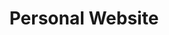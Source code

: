 ---
title: "Personal Website"
excerpt: "Foo Bar design system including logo mark, website design, and branding applications."
header:
  image: /assets/images/unsplash-gallery-image-1-th
  teaser: /assets/images/unsplash-gallery-image-1-th
sidebar:
  - title: "Role"
    image: http://placehold.it/350x250
    image_alt: "logo"
    text: "Designer, Front-End Developer"
  - title: "Responsibilities"
    text: "Reuters try PR stupid commenters should isn't a business model"
gallery:
  - url: /assets/images/unsplash-gallery-image-1-th.jpg
    image_path: assets/images/unsplash-gallery-image-1-th.jpg
    alt: "placeholder image 1"
  - url: /assets/images/unsplash-gallery-image-2-th.jpg
    image_path: assets/images/unsplash-gallery-image-2-th.jpg
    alt: "placeholder image 2"
  - url: /assets/images/unsplash-gallery-image-3-th.jpg
    image_path: assets/images/unsplash-gallery-image-3-th.jpg
    alt: "placeholder image 3"
---